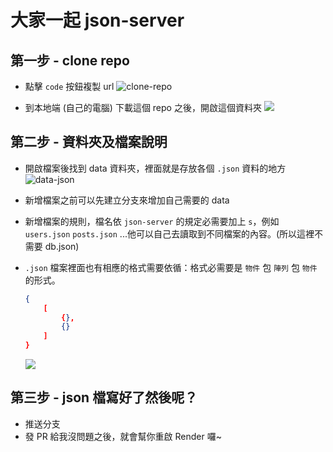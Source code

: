 # 大家一起 json-server
## 第一步 - clone repo
* 點擊 `code` 按鈕複製 url
![clone-repo](https://firebasestorage.googleapis.com/v0/b/mobaocoffee.appspot.com/o/clonerepo.png?alt=media&token=74a25d62-4cb2-4e6a-99ec-8cfd8b4a0fc6)

* 到本地端 (自己的電腦) 下載這個 repo 之後，開啟這個資料夾 
![](https://firebasestorage.googleapis.com/v0/b/mobaocoffee.appspot.com/o/gitclone.png?alt=media&token=85c0e043-b6ea-473a-8022-86ecb899b901)

## 第二步 - 資料夾及檔案說明
* 開啟檔案後找到 data 資料夾，裡面就是存放各個 `.json` 資料的地方
![data-json](https://firebasestorage.googleapis.com/v0/b/mobaocoffee.appspot.com/o/data-json.png?alt=media&token=473a0a71-b773-485c-b0e4-0c3851abc7b0)

* 新增檔案之前可以先建立分支來增加自己需要的 data
* 新增檔案的規則，檔名依 `json-server` 的規定必需要加上 `s`，例如 `users.json` `posts.json` ...他可以自己去讀取到不同檔案的內容。(所以這裡不需要 db.json)
* `.json` 檔案裡面也有相應的格式需要依循：格式必需要是 `物件` 包 `陣列` 包 `物件` 的形式。<br/>
    ```json
    {
        [
            {},
            {}
        ]
    }
    ```
    ![](https://firebasestorage.googleapis.com/v0/b/mobaocoffee.appspot.com/o/jsondata.png?alt=media&token=e7c7f8d3-0096-4949-ba89-2f9e6021a319)

## 第三步 - json 檔寫好了然後呢？
* 推送分支
* 發 PR 給我沒問題之後，就會幫你重啟 Render 囉~